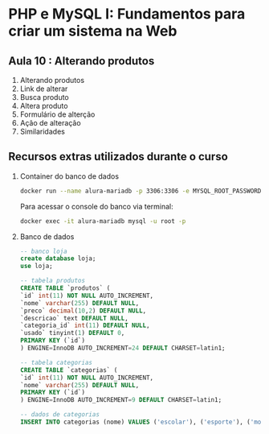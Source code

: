 # PHP e MySQL I: Fundamentos para criar um sistema na Web

## Aula 10 : Alterando produtos

1. Alterando produtos
2. Link de alterar
3. Busca produto
4. Altera produto
5. Formulário de alterção
6. Ação de alteração
7. Similaridades

## Recursos extras utilizados durante o curso

1. Container do banco de dados

    ```bash
    docker run --name alura-mariadb -p 3306:3306 -e MYSQL_ROOT_PASSWORD=1q2w3e4r -d mariadb:latest
    ```

    Para acessar o console do banco via terminal:

    ```bash
    docker exec -it alura-mariadb mysql -u root -p
    ```

2. Banco de dados

    ```sql
    -- banco loja
    create database loja;
    use loja;

    -- tabela produtos
    CREATE TABLE `produtos` (
    `id` int(11) NOT NULL AUTO_INCREMENT,
    `nome` varchar(255) DEFAULT NULL,
    `preco` decimal(10,2) DEFAULT NULL,
    `descricao` text DEFAULT NULL,
    `categoria_id` int(11) DEFAULT NULL,
    `usado` tinyint(1) DEFAULT 0,
    PRIMARY KEY (`id`)
    ) ENGINE=InnoDB AUTO_INCREMENT=24 DEFAULT CHARSET=latin1;

    -- tabela categorias
    CREATE TABLE `categorias` (
    `id` int(11) NOT NULL AUTO_INCREMENT,
    `nome` varchar(255) DEFAULT NULL,
    PRIMARY KEY (`id`)
    ) ENGINE=InnoDB AUTO_INCREMENT=9 DEFAULT CHARSET=latin1;

    -- dados de categorias
    INSERT INTO categorias (nome) VALUES ('escolar'), ('esporte'), ('mobilidade'), ('guloseimas');

    ```